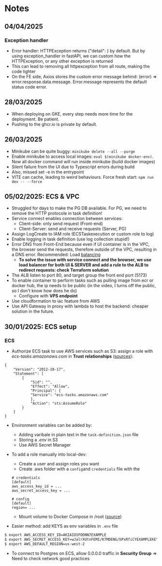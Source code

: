 # Notes

## 04/04/2025
### Exception handler
* Error handler: HTTPException returns {"detail": <error message>} by default. But by using exception_handler in fastAPI, we can custom how the HTTPException, or any other exception is returned
* This can lead to removing all httpexception from all route, making the code lighter
* On the FE side, Axios stores the custom error message behind: (error) => error.response.data.message. Error.message represents the default status code error.

## 28/03/2025
* When deploying on GKE, every step needs more time for the deployment. Be patient.
* Pushing to the ghcr.io is private by default.

## 26/03/2025
* Minikube can be quite buggy: `minikube delete --all --purge`
* Enable minikube to access local images: `eval $(minikube docker-env)`. Now all docker command will run inside minikube (build docker images)
* Silent failure from the UI due to Typescript errors during build
* Also, missed set -e in the entrypoint
* VITE can cache, leading to weird behaviours. Force fresh start: `npm run dev -- --force`

## 05/02/2025: ECS & VPC

* Struggled for days to make the PG DB available. For PG, we need to remove the HTTP protocole in task definition!
* Service connect enables connection between services:
    * Client-side: only send request (Front-end)
    * Client-Server: send and receive requests (Server, PG)
* Assign LogCreate to IAM role (ECSTaskexecution or custom role to log)
* Enable logging in task definition (use log collection stupid!)
* Error DNS from Front-End because even if UI container is in the VPC, the browser send the requests, therefore outside of the VPC, resulting in a DNS error. Recommended: Load [balancing](https://repost.aws/questions/QUAwiyQWEuTlGNKKV8tyYdUw/ecs-service-connect-not-able-to-connect-to-backend-from-frontend-application)
    * **To solve the issue with service connect and the browser, we use load balancer for both UI & SERVER and add a rule to the ALB to redirect requests: check Terraform solution**
* The ALB listen to port 80, and target group the front end port (5173)
* To enable container to perform tasks such as pulling image from ecr or docker hub, the ip needs to be public (in the video, I turns off the public, so I don't know how does he do)
    * Configure with **VPS endpoint**
* Use cloudformation to iac feature from AWS
* Use API Gateway in proxy with lambda to host the backend: cheaper solution in the future.
 

## 30/01/2025: ECS setup

### ECS

* Authorize ECS task to use AWS services such as S3: assign a role with *ecs-tasks.amazonaws.com* in **Trust relationships** ([sources](https://repost.aws/knowledge-center/ecs-unable-to-assume-role)):

```
{
    "Version": "2012-10-17",
    "Statement": [
        {
            "Sid": "",
            "Effect": "Allow",
            "Principal": {
            "Service": "ecs-tasks.amazonaws.com"
            },
            "Action": "sts:AssumeRole"
        }
    ]
}
```

*  Environment variables can be added by:
    * Adding varibale in plain text in the `task-definition.json` file
    * Storing a *.env* in S3
    * Use AWS Secret Manager

*  To add a role manually into local-dev:
    * Create a user and assign roles you want
    * Create .aws folder with a `config`and `credentials` file with the 

    ```
    # credentials
    [default]
    aws_access_key_id = ...
    aws_secret_access_key = ...
    ```

    ```
    # config
    [default]
    region= ...
    ```
    * Mount volume to Docker Compose in /root ([source](https://stackoverflow.com/questions/49502552/pass-aws-role-supplied-credentials-to-docker-container))

* Easier method: add KEYS as env variables in `.env` file

```bash
$ export AWS_ACCESS_KEY_ID=AKIAIOSFODNN7EXAMPLE
$ export AWS_SECRET_ACCESS_KEY=wJalrXUtnFEMI/K7MDENG/bPxRfiCYEXAMPLEKEY
$ export AWS_DEFAULT_REGION=us-west-2
```

* To connect to Postgres on ECS, allow 0.0.0.0 traffic in **Security Group** => Need to check network good practices


